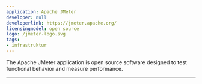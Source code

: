 ```yaml
---
application: Apache JMeter
developer: null
developerlink: https://jmeter.apache.org/
licensingmodel: open source
logo: /jmeter-logo.svg
tags:
- infrastruktur
---
```

The Apache JMeter application is open source software designed to test functional behavior and measure performance.

---
